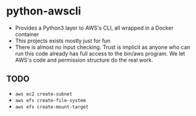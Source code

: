# python-awscli
* Provides a Python3 layer to AWS's CLI, all wrapped in a Docker
container
* This projects exists mostly just for fun
* There is almost no input checking. Trust is implicit as anyone who
can run this code already has full access to the bin/aws program. We
let AWS's code and permission structure do the real work.

## TODO
* `aws ec2 create-subnet`
* `aws efs create-file-system`
* `aws efs create-mount-target`
